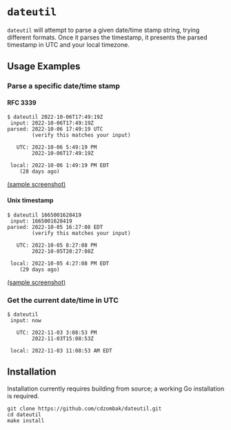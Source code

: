 # `dateutil`

`dateutil` will attempt to parse a given date/time stamp string, trying different formats. Once it parses the timestamp, it presents the parsed timestamp in UTC and your local timezone.

## Usage Examples

### Parse a specific date/time stamp

#### RFC 3339

```
$ dateutil 2022-10-06T17:49:19Z
 input:	2022-10-06T17:49:19Z
parsed:	2022-10-06 17:49:19 UTC
       	(verify this matches your input)

   UTC:	2022-10-06 5:49:19 PM
       	2022-10-06T17:49:19Z

 local:	2022-10-06 1:49:19 PM EDT
	(28 days ago)
```

[(sample screenshot)](https://github.com/cdzombak/dateutil/blob/main/screenshots/dateutil%20-%20rfc3339%20timestamp.png)

#### Unix timestamp

```
$ dateutil 1665001628419
 input:	1665001628419
parsed:	2022-10-05 16:27:08 EDT
       	(verify this matches your input)

   UTC:	2022-10-05 8:27:08 PM
       	2022-10-05T20:27:08Z

 local:	2022-10-05 4:27:08 PM EDT
	(29 days ago)
```

[(sample screenshot)](https://github.com/cdzombak/dateutil/blob/main/screenshots/dateutil%20-%20unix%20timestamp.png)

### Get the current date/time in UTC

```
$ dateutil
 input:	now

   UTC:	2022-11-03 3:08:53 PM
       	2022-11-03T15:08:53Z

 local:	2022-11-03 11:08:53 AM EDT
```

## Installation

Installation currently requires building from source; a working Go installation is required.

```
git clone https://github.com/cdzombak/dateutil.git
cd dateutil
make install
```
